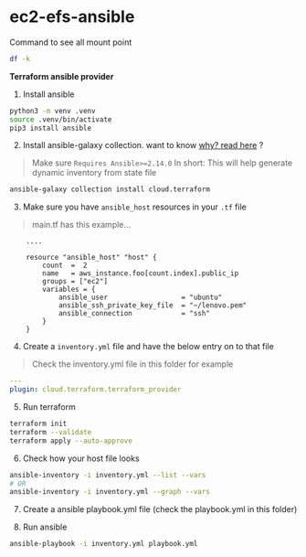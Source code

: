 # ec2-efs-ansible

Command to see all mount point 

```sh
df -k
```

**Terraform ansible provider**

1. Install ansible

```sh
python3 -m venv .venv
source .venv/bin/activate
pip3 install ansible
```  

2. Install ansible-galaxy collection. want to know [why? read here](https://galaxy.ansible.com/ui/repo/published/cloud/terraform/) ?

> Make sure `Requires Ansible>=2.14.0`
In short: This will help generate dynamic inventory from state file

```sh
ansible-galaxy collection install cloud.terraform
```

3. Make sure you have `ansible_host` resources in your `.tf` file
> main.tf has this example...
```hcl
    ....

    resource "ansible_host" "host" {
        count  =  2
        name   = aws_instance.foo[count.index].public_ip
        groups = ["ec2"]
        variables = {
            ansible_user                  = "ubuntu"
            ansible_ssh_private_key_file  = "~/lenovo.pem"
            ansible_connection            = "ssh"
        }
    }
```

4. Create a `inventory.yml` file and have the below entry on to that file

> Check the inventory.yml file in this folder for example

```yml
---
plugin: cloud.terraform.terraform_provider
```

5. Run terraform

```sh
terraform init
terraform --validate
terraform apply --auto-approve
```

6. Check how your host file looks
```sh
ansible-inventory -i inventory.yml --list --vars
# OR
ansible-inventory -i inventory.yml --graph --vars
```
7. Create a ansible playbook.yml file (check the playbook.yml in this folder)

8. Run ansible

```sh
ansible-playbook -i inventory.yml playbook.yml 
```